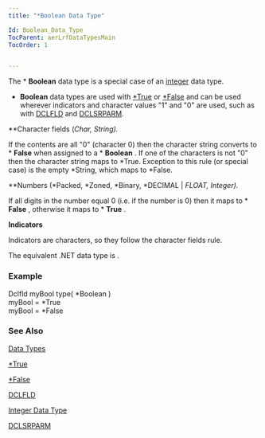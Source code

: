 ```yaml
---
title: "*Boolean Data Type"

Id: Boolean_Data_Type
TocParent: aerLrfDataTypesMain
TocOrder: 1


---
```


The * **Boolean** data type is a special case of an [integer](Integer_Data_Type.html) data type. 

* **Boolean** data types are used with [*True](StarTRUE.html) or [*False](StarFalse.html) and can be used wherever indicators and character values "1" and "0" are used, such as with [DCLFLD](DCLFLD.html) and [DCLSRPARM](DCLSRPARM.html). 

**Character fields (*Char, *String).** 

If the contents are all "0" (character 0) then the character string converts to * **False** when assigned to a * **Boolean** . If one of the characters is not "0" then the character string maps to *True. Exception to this rule (or special case) is the empty *String, which maps to *False. 

**Numbers (*Packed, *Zoned, *Binary, *DECIMAL | *FLOAT, *Integer).** 

If all digits in the number equal 0 (i.e. if the number is 0) then it maps to * **False** , otherwise it maps to * **True** . 

**Indicators** 

Indicators are characters, so they follow the character fields rule.

The equivalent .NET data type is . 

### Example
Dclfld myBool type( *Boolean )<br /> myBool = *True<br /> myBool = *False 

### See Also
[Data Types](ecrLrfDataTypesMain.html)

[*True](StarTRUE.html)

[*False](StarFalse.html)

[DCLFLD](DCLFLD.html)

[Integer Data Type](Integer_Data_Type.html)

[DCLSRPARM](DCLSRPARM.html) 
